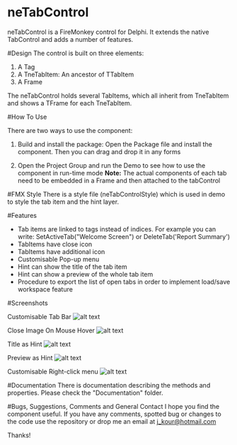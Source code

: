 # neTabControl
neTabControl is a FireMonkey control for Delphi. It extends the native TabControl and adds a number of features.

#Design
The control is built on three elements:

1. A Tag
2. A TneTabItem: An ancestor of TTabItem
3. A Frame

The neTabControl holds several TabItems, which all inherit from TneTabItem and shows a TFrame for each TneTabItem.

#How To Use

There are two ways to use the component:

1. Build and install the package: Open the Package file and install the component. Then you can drag and drop it in any forms

2. Open the Project Group and run the Demo to see how to use the component in run-time mode
<b>Note:</b> The actual components of each tab need to be embedded in a Frame and then attached to the tabControl

#FMX Style
There is a style file (neTabControlStyle) which is used in demo to style the tab item and the hint layer.


#Features

* Tab items are linked to tags instead of indices. For example you can write: SetActiveTab("Welcome Screen") or DeleteTab('Report Summary')
* TabItems have close icon
* TabItems have additional icon
* Customisable Pop-up menu
* Hint can show the title of the tab item
* Hint can show a preview of the whole tab item
* Procedure to export the list of open tabs in order to implement load/save workspace feature

#Screenshots

Customisable Tab Bar
![alt text](https://github.com/jkour/neTabControl/blob/master/Screenshots/TabBar.png "Tab Bar")

Close Image On Mouse Hover
![alt text](https://github.com/jkour/neTabControl/blob/master/Screenshots/CloseImageOnHover.png "Close Image On Hover")

Title as Hint
![alt text](https://github.com/jkour/neTabControl/blob/master/Screenshots/TitleAsHint.png "Title As Hint")

Preview as Hint
![alt text](https://github.com/jkour/neTabControl/blob/master/Screenshots/PreviewAsHint.png "Preview As Hint")

Customisable Right-click menu
![alt text](https://github.com/jkour/neTabControl/blob/master/Screenshots/Right-Click.png "Customisable Right-click menu")


#Documentation
There is documentation describing the methods and properties. Please check the "Documentation" folder.

#Bugs, Suggestions, Comments and General Contact
I hope you find the component useful. If you have any comments, spotted bug or changes to the code use the repository or drop me an email at j_kour@hotmail.com

Thanks!
 

